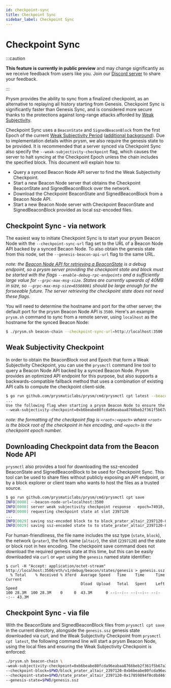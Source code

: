 ```yaml
---
id: checkpoint-sync
title: Checkpoint Sync
sidebar_label: Checkpoint Sync
---
```


# Checkpoint Sync

:::caution

**This feature is currently in public preview** and may change significantly as we receive feedback from users like you. Join our [Discord server](https://discord.gg/prysmaticlabs) to share your feedback.

:::

Prysm provides the ability to sync from a finalized checkpoint, as an alternative to replaying all history starting from Genesis. Checkpoint Sync is significantly faster than Genesis Sync, and is considered more secure thanks to the protections against long-range attacks afforded by [Weak Subjectivity](https://blog.ethereum.org/2014/11/25/proof-stake-learned-love-weak-subjectivity/).

Checkpoint Sync uses a `BeaconState` and `SignedBeaconBlock` from the first Epoch of the current [Weak Subjectivity Period](https://github.com/ethereum/consensus-specs/blob/dev/specs/phase0/weak-subjectivity.md) ([additional background](https://notes.ethereum.org/@adiasg/weak-subjectvity-eth2)). Due to implementation details within prysm, we also require the genesis state to be provided. It is recommended that a server synced via Checkpoint Sync also specify the `--weak-subjectivity-checkpoint` flag, which causes the server to halt syncing at the Checkpoint Epoch unless the chain includes the specified block. This document will explain how to:
- Query a synced Beacon Node API server to find the Weak Subjectivity Checkpoint.
- Start a new Beacon Node server that obtains the Checkpoint BeaconState and SignedBeaconBlock over the network.
- Download the Checkpoint BeaconState and SignedBeaconBlock from a Beacon Node API.
- Start a new Beacon Node server with Checkpoint BeaconState and SignedBeaconBlock provided as local ssz-encoded files.

## Checkpoint Sync - via network

The easiest way to initiate Checkpoint Sync is to start your prysm Beacon Node with the `--checkpoint-sync-url` flag set to the URL of a Beacon Node API backed by a synced Becaon Node. To also obtain the genesis state from this node, set the `--genesis-beacon-api-url` flag to the same URL.

*note: the [Beacon Node API for retrieving a BeaconState](https://ethereum.github.io/beacon-APIs/#/Debug/getStateV2) is a debug endpoint, so a prysm server *providing* the checkpoint state and block must be started with the flags `--enable-debug-rpc-endpoints` and a sufficiently large value for `--grpc-max-msg-size`. States are currently upwards of 40MB in size, so `--grpc-max-msg-size=65568081` should be large enough for the forseeable future. The server *retrieving* the checkpoint state does not need these flags.*

You will need to determine the hostname and port for the other server; the default port for the prysm Beacon Node API is `3500`. Here's an example `prysm.sh` command to sync from a remote server, using `localhost` as the hostname for the synced Beacon Node:

```bash
$ ./prysm.sh beacon-chain --checkpoint-sync-url=http://localhost:3500 --genesis-beacon-api-url=http://localhost:3500
```

## Weak Subjectivity Checkpoint

In order to obtain the BeaconBlock root and Epoch that form a Weak Subjectivity Checkpoint, you can use the `prysmctl` command line tool to query a Beacon Node API backed by a synced Beacon Node. Prysm provides an optimized API endpoint for this purpose, but also supports a backwards-compatible fallback method that uses a combination of existing API calls to compute the checkpoint client-side.

```bash
$ go run github.com/prysmaticlabs/prysm/cmd/prysmctl cpt latest --beacon-node-host=http://localhost:3500
...
Use the following flag when starting a prysm Beacon Node to ensure the chain history includes the Weak Subjectivity Checkpoint
--weak-subjectivity-checkpoint=0xb6beabe80fcda96eabaa8766beb2f361f5b67a368afaa074951b98eed74fe5b4:74910
```

*note: the formatting of the checkpoint flag is `<root>:<epoch>` where `<root>` is the block root of the checkpoint in hex encoding, and `<epoch>` is the checkpoint epoch number.*

## Downloading Checkpoint data from the Beacon Node API

`prysmctl` also provides a tool for downloading the ssz-encoded BeaconState and SignedBeaconBlock to be used for Checkpoint Sync. This tool can be used to share files without publicly exposing an API endpoint, or by a block explorer or client team who wants to host the files as a trusted source.

```bash
$ go run github.com/prysmaticlabs/prysm/cmd/prysmctl cpt save
INFO[0000] --beacon-node-url=localhost:3500             
INFO[0000] server weak subjectivity checkpoint response - epoch=74910, block_root=0xb6beabe80fcda96eabaa8766beb2f361f5b67a368afaa074951b98eed74fe5b4, state_root=0x17859894f0cdbd46fb9dbbce30ddfb2856b9525fbdb92e7d5a127307fdadefa0 
INFO[0000] requesting checkpoint state at slot 2397120  
...
INFO[0029] saving ssz-encoded block to to block_prater_altair_2397120-0xb6beabe80fcda96eabaa8766beb2f361f5b67a368afaa074951b98eed74fe5b4.ssz 
INFO[0029] saving ssz-encoded state to to state_prater_altair_2397120-0x17859894f0cdbd46fb9dbbce30ddfb2856b9525fbdb92e7d5a127307fdadefa0.ssz
```

For human-friendliness, the file name includes the ssz type (`state`, `block`), the network (`prater`), the fork name (`altair`), the slot (`2397120`) and the state or block root in hex encoding. The checkpoint save command does not download the required genesis state at this time, but this can be easily downloaded via `curl` or `wget` using the `genesis` named state identifier:

```
$ curl -H "Accept: application/octet-stream"  http://localhost:3500/eth/v1/debug/beacon/states/genesis > genesis.ssz
  % Total    % Received % Xferd  Average Speed   Time    Time     Time  Current
                                 Dload  Upload   Total   Spent    Left  Speed
100 28.3M  100 28.3M    0     0  43.3M      0 --:--:-- --:--:-- --:--:-- 43.3M

```

## Checkpoint Sync - via file

With the BeaconState and SignedBeaconBlock files from `prysmctl cpt save` in the current directory, alongside the `genesis.ssz` genesis state downloaded via curl, and the Weak Subjectivity Checkpoint from `prysmctl cpt latest`, the following command line will start a prysm Beacon Node, using the local files and ensuring the Weak Subjectivity Checkpoint is enforced:

```bash
./prysm.sh beacon-chain \ 
-weak-subjectivity-checkpoint=0xb6beabe80fcda96eabaa8766beb2f361f5b67a368afaa074951b98eed74fe5b4:74910 \
--checkpoint-block=$PWD/block_prater_altair_2397120-0xb6beabe80fcda96eabaa8766beb2f361f5b67a368afaa074951b98eed74fe5b4.ssz \
--checkpoint-state=$PWD/state_prater_altair_2397120-0x17859894f0cdbd46fb9dbbce30ddfb2856b9525fbdb92e7d5a127307fdadefa0.ssz \
--genesis-state=$PWD/genesis.ssz
```